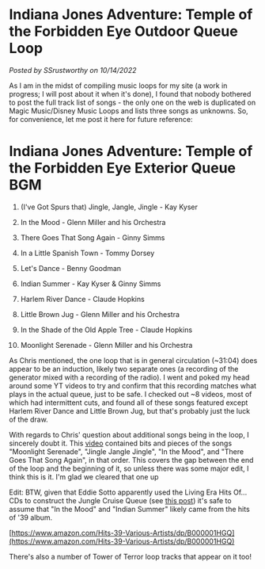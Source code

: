 # Indiana Jones Adventure: Temple of the Forbidden Eye Outdoor Queue Loop

*Posted by SSrustworthy on 10/14/2022*

As I am in the midst of compiling music loops for my site (a work in progress; I will post about it when it's done), I found that nobody bothered to post the full track list of songs - the only one on the web is duplicated on Magic Music/Disney Music Loops and lists three songs as unknowns. So, for convenience, let me post it here for future reference:

# **Indiana Jones Adventure: Temple of the Forbidden Eye Exterior Queue BGM**

1. (I've Got Spurs that) Jingle, Jangle, Jingle - Kay Kyser

*<Radio news>*

2. In the Mood - Glenn Miller and his Orchestra

3. There Goes That Song Again - Ginny Simms

4. In a Little Spanish Town - Tommy Dorsey

5. Let's Dance - Benny Goodman

*<Radio news>*

6. Indian Summer - Kay Kyser & Ginny Simms

7. Harlem River Dance - Claude Hopkins

8. Little Brown Jug - Glenn Miller and his Orchestra

*<Radio News>*

9. In the Shade of the Old Apple Tree - Claude Hopkins

10. Moonlight Serenade - Glenn Miller and his Orchestra

As Chris mentioned, the one loop that is in general circulation (~31:04) does appear to be an induction, likely two separate ones (a recording of the generator mixed with a recording of the radio). I went and poked my head around some YT videos to try and confirm that this recording matches what plays in the actual queue, just to be safe. I checked out ~8 videos, most of which had intermittent cuts, and found all of these songs featured except Harlem River Dance and Little Brown Jug, but that's probably just the luck of the draw.

With regards to Chris' question about additional songs being in the loop, I sincerely doubt it. This [video](https://www.youtube.com/watch?v=L6IULYsAJ7I) contained bits and pieces of the songs "Moonlight Serenade", "Jingle Jangle Jingle", "In the Mood", and "There Goes That Song Again", in that order. This covers the gap between the end of the loop and the beginning of it, so unless there was some major edit, I think this is it. I'm glad we cleared that one up

Edit: BTW, given that Eddie Sotto apparently used the Living Era Hits Of... CDs to construct the Jungle Cruise Queue (see [this post](https://mousebits.com/smf/index.php?topic=9756.msg91961#msg91961)) it's safe to assume that "In the Mood" and "Indian Summer" likely came from the hits of '39 album.

[https://www.amazon.com/Hits-39-Various-Artists/dp/B000001HGQ](https://www.amazon.com/Hits-39-Various-Artists/dp/B000001HGQ)

There's also a number of Tower of Terror loop tracks that appear on it too!